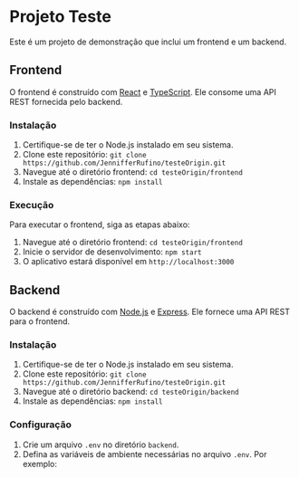 
# Projeto Teste

Este é um projeto de demonstração que inclui um frontend e um backend.

## Frontend

O frontend é construído com [React](https://reactjs.org) e [TypeScript](https://www.typescriptlang.org). Ele consome uma API REST fornecida pelo backend.

### Instalação

1. Certifique-se de ter o Node.js instalado em seu sistema.
2. Clone este repositório: `git clone https://github.com/JennifferRufino/testeOrigin.git`
3. Navegue até o diretório frontend: `cd testeOrigin/frontend`
4. Instale as dependências: `npm install`

### Execução

Para executar o frontend, siga as etapas abaixo:

1. Navegue até o diretório frontend: `cd testeOrigin/frontend`
2. Inicie o servidor de desenvolvimento: `npm start`
3. O aplicativo estará disponível em `http://localhost:3000`

## Backend

O backend é construído com [Node.js](https://nodejs.org) e [Express](https://expressjs.com). Ele fornece uma API REST para o frontend.

### Instalação

1. Certifique-se de ter o Node.js instalado em seu sistema.
2. Clone este repositório: `git clone https://github.com/JennifferRufino/testeOrigin.git`
3. Navegue até o diretório backend: `cd testeOrigin/backend`
4. Instale as dependências: `npm install`

### Configuração

1. Crie um arquivo `.env` no diretório `backend`.
2. Defina as variáveis de ambiente necessárias no arquivo `.env`. Por exemplo:
